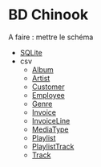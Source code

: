 # BD Chinook

A faire : mettre le schéma

- [SQLite](Chinook_Sqlite.sqlite)
- csv
    - [Album](csv/Album.csv)
    - [Artist](csv/Artist.csv)
    - [Customer](csv/Customer.csv)
    - [Employee](csv/Employee.csv)
    - [Genre](csv/Genre.csv)
    - [Invoice](csv/Invoice.csv)
    - [InvoiceLine](csv/InvoiceLine.csv)
    - [MediaType](csv/MediaType.csv)
    - [Playlist](csv/Playlist.csv)
    - [PlaylistTrack](csv/PlaylistTrack.csv)
    - [Track](csv/Track.csv)
